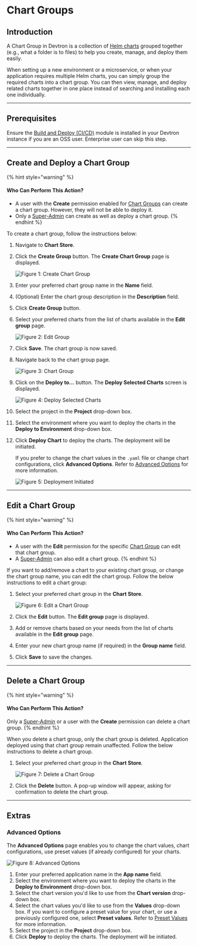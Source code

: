 # Chart Groups

## Introduction

A Chart Group in Devtron is a collection of [Helm charts](../../reference/glossary.md#helm-chartspackages) grouped together (e.g., what a folder is to files) to help you create, manage, and deploy them easily.

When setting up a new environment or a microservice, or when your application requires multiple Helm charts, you can simply group the required charts into a chart group. You can then view, manage, and deploy related charts together in one place instead of searching and installing each one individually.

***

## Prerequisites

Ensure the [Build and Deploy (CI/CD)](../integrations/build-and-deploy-ci-cd.md) module is installed in your Devtron instance if you are an OSS user. Enterprise user can skip this step.

***

## Create and Deploy a Chart Group

{% hint style="warning" %}
#### Who Can Perform This Action?

* A user with the **Create** permission enabled for [Chart Groups](../global-configurations/authorization/user-access.md#chart-groups-permissions) can create a chart group. However, they will not be able to deploy it.
* Only a [Super-Admin](../global-configurations/authorization/user-access.md#chart-groups-permissions) can create as well as deploy a chart group.
{% endhint %}

To create a chart group, follow the instructions below:

1. Navigate to **Chart Store**.
2.  Click the **Create Group** button. The **Create Chart Group** page is displayed.

    ![Figure 1: Create Chart Group](https://devtron-public-asset.s3.us-east-2.amazonaws.com/images/deploy-chart/create-chart-group.jpg)
3. Enter your preferred chart group name in the **Name** field.
4. (Optional) Enter the chart group description in the **Description** field.
5. Click **Create Group** button.
6.  Select your preferred charts from the list of charts available in the **Edit group** page.

    ![Figure 2: Edit Group](https://devtron-public-asset.s3.us-east-2.amazonaws.com/images/deploy-chart/edit-group.jpg)
7. Click **Save**. The chart group is now saved.
8.  Navigate back to the chart group page.

    ![Figure 3: Chart Group](https://devtron-public-asset.s3.us-east-2.amazonaws.com/images/deploy-chart/deploy-to.jpg)
9.  Click on the **Deploy to...** button. The **Deploy Selected Charts** screen is displayed.

    ![Figure 4: Deploy Selected Charts](https://devtron-public-asset.s3.us-east-2.amazonaws.com/images/deploy-chart/deploy-selected-charts.jpg)
10. Select the project in the **Project** drop-down box.
11. Select the environment where you want to deploy the charts in the **Deploy to Environment** drop-down box.
12. Click **Deploy Chart** to deploy the charts. The deployment will be initiated.

    If you prefer to change the chart values in the `.yaml` file or change chart configurations, click **Advanced Options**. Refer to [Advanced Options](chart-group.md#advanced-options) for more information.

    ![Figure 5: Deployment Initiated](https://devtron-public-asset.s3.us-east-2.amazonaws.com/images/deploy-chart/deployment-initiated.jpg)

***

## Edit a Chart Group

{% hint style="warning" %}
#### Who Can Perform This Action?

* A user with the **Edit** permission for the specific [Chart Group](../global-configurations/authorization/user-access.md#chart-groups-permissions) can edit that chart group.
* A [Super-Admin](../global-configurations/authorization/user-access.md#chart-groups-permissions) can also edit a chart group.
{% endhint %}

If you want to add/remove a chart to your existing chart group, or change the chart group name, you can edit the chart group. Follow the below instructions to edit a chart group:

1.  Select your preferred chart group in the **Chart Store**.

    ![Figure 6: Edit a Chart Group](https://devtron-public-asset.s3.us-east-2.amazonaws.com/images/deploy-chart/deploy-to.jpg)
2. Click the **Edit** button. The **Edit group** page is displayed.
3. Add or remove charts based on your needs from the list of charts available in the **Edit group** page.
4. Enter your new chart group name (if required) in the **Group name** field.
5. Click **Save** to save the changes.

***

## Delete a Chart Group

{% hint style="warning" %}
#### Who Can Perform This Action?

Only a [Super-Admin](../global-configurations/authorization/user-access.md#chart-groups-permissions) or a user with the **Create** permission can delete a chart group.
{% endhint %}

When you delete a chart group, only the chart group is deleted. Application deployed using that chart group remain unaffected. Follow the below instructions to delete a chart group.

1.  Select your preferred chart group in the **Chart Store**.

    ![Figure 7: Delete a Chart Group](https://devtron-public-asset.s3.us-east-2.amazonaws.com/images/deploy-chart/delete-chart-group.gif)
2. Click the **Delete** button. A pop-up window will appear, asking for confirmation to delete the chart group.

***

## Extras

### Advanced Options

The **Advanced Options** page enables you to change the chart values, chart configurations, use preset values (if already configured) for your charts.

![Figure 8: Advanced Options](https://devtron-public-asset.s3.us-east-2.amazonaws.com/images/deploy-chart/advanced-options.jpg)

1. Enter your preferred application name in the **App name** field.
2. Select the environment where you want to deploy the charts in the **Deploy to Environment** drop-down box.
3. Select the chart version you'd like to use from the **Chart version** drop-down box.
4. Select the chart values you'd like to use from the **Values** drop-down box. If you want to configure a preset value for your chart, or use a previously configured one, select **Preset values**. Refer to [Preset Values](deployment-of-charts.md#preset-values) for more information.
5. Select the project in the **Project** drop-down box.
6. Click **Deploy** to deploy the charts. The deployment will be initiated.
